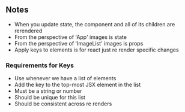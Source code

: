 ## Notes

- When you update state, the component and all of its children are rerendered
- From the perspective of 'App' images is state
- From the perspective of 'ImageList' images is props
- Apply keys to elements is for react just re render specific changes

### Requirements for Keys

- Use whenever we have a list of elements
- Add the key to the top-most JSX element in the list
- Must be a string or number
- Should be unique for this list
- Should be consistent across re renders